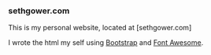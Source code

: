 ### sethgower.com
This is my personal website, located at [sethgower.com]

I wrote the html my self using [Bootstrap](http://getbootstrap.com/) and [Font Awesome](http://fontawesome.io/).

